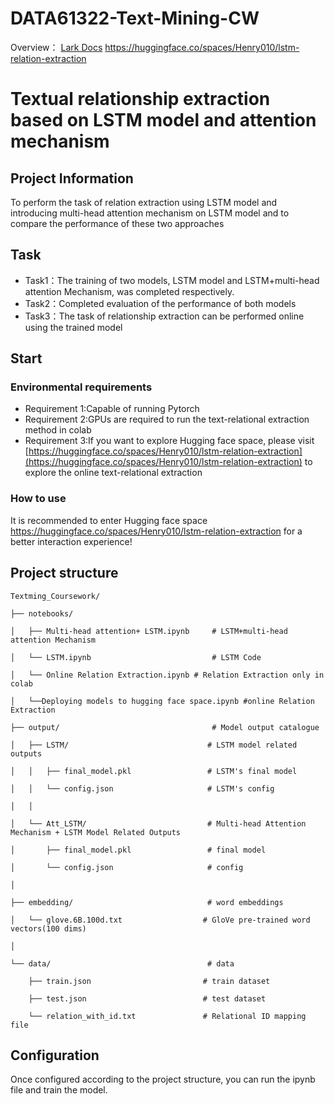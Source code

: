 # DATA61322-Text-Mining-CW

Overview： [⁠⁠⁠Lark Docs](https://kjpmqncy06v6.jp.larksuite.com/wiki/FKsBww0Bsi99zYkBIsLj6Ly9puh?fromScene=spaceOverview)
https://huggingface.co/spaces/Henry010/lstm-relation-extraction 

# Textual relationship extraction based on LSTM model and attention mechanism

## Project Information

To perform the task of relation extraction using LSTM model and introducing multi-head attention mechanism on LSTM model and to compare the performance of these two approaches

## Task

* Task1：The training of two models, LSTM model and LSTM+multi-head attention Mechanism, was completed respectively.
* Task2：Completed evaluation of the performance of both models
* Task3：The task of relationship extraction can be performed online using the trained model

## Start

### Environmental requirements

* Requirement 1:Capable of running Pytorch
* Requirement 2:GPUs are required to run the text-relational extraction method in colab
* Requirement 3:If you want to explore Hugging face space, please visit [https://huggingface.co/spaces/Henry010/lstm-relation-extraction](https://huggingface.co/spaces/Henry010/lstm-relation-extraction) to explore the online text-relational extraction

### How to use

It is recommended to enter Hugging face space https://huggingface.co/spaces/Henry010/lstm-relation-extraction for a better interaction experience!

## Project structure

```
Textming_Coursework/

├── notebooks/

│   ├── Multi-head attention+ LSTM.ipynb     # LSTM+multi-head attention Mechanism

│   └── LSTM.ipynb                           # LSTM Code

│   └── Online Relation Extraction.ipynb # Relation Extraction only in colab

│   └──Deploying models to hugging face space.ipynb #online Relation Extraction

├── output/                                  # Model output catalogue

│   ├── LSTM/                               # LSTM model related outputs

│   │   ├── final_model.pkl                 # LSTM's final model

│   │   └── config.json                     # LSTM's config

│   │

│   └── Att_LSTM/                           # Multi-head Attention Mechanism + LSTM Model Related Outputs

│       ├── final_model.pkl                 # final model

│       └── config.json                     # config

│

├── embedding/                              # word embeddings

│   └── glove.6B.100d.txt                  # GloVe pre-trained word vectors(100 dims)

│

└── data/                                   # data

    ├── train.json                         # train dataset

    ├── test.json                          # test dataset

    └── relation_with_id.txt               # Relational ID mapping file
```


## Configuration

Once configured according to the project structure, you can run the ipynb file and train the model.
